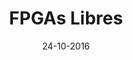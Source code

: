 ---
title: FPGAs Libres
speaker: Juan González Gómez (Obijuan)
bio: Apasionado de la robótica y el conocimiento libre, campos en los que es conocido como Obijuan. Juan, es Ingeniero de Telecomunicaciones por la Universidad Politécnica de Madrid y Doctor en robótica por la Universidad Autónoma de Madrid. Es un “Maker” por vocación, impulsor de la comunidad Clone Wars, la comunidad de referencia de los makers españoles creada dentro de la comunidad RepRap, y que utiliza las impresoras 3D desde el 2009 para materializar sus diseños y divulgarlos en la comunidad. Su gran pasión es crear nuevos diseños de robots imprimibles y compartirlos con todo el mundo. Es un firme defensor del movimiento de software libre y de los nuevos ecosistemas que están apareciendo&#58; el hardware libre y la cultura libre. Su convicción es que compartir es la clave para avanzar
date: 24-10-2016
time: 16:00-17:00
link:  https://github.com/Obijuan
description: Por primera vez en 30 años, se dispone de herramientas libres para cerrar el ciclo completo de diseño con FPGAs, desde el verilog hasta la generación del bitstream. Esto nos aproxima a la idea de poder tener nuestros propios chips libres. En esta charla primero se introducen las FPGAs y el proyecto Icestorm, y luego se muestran las herramientas apio, apio-ide y icestudio que permiten trabajar con las FPGAs libres de Lattice, de la familia ICE40. Se muestran las alternativas que hay de tarjetas entrenadoras con FPGAs libres y se hace hincapié en la Icezum Alhambra&#58; una tarjeta con FPGA compatible con Arduino diseñada en Pinos del Valle, Granada.
---